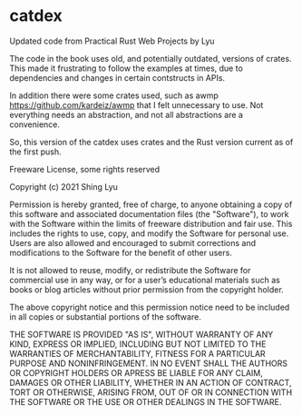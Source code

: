 # catdex
Updated code from Practical Rust Web Projects by Lyu

The code in the book uses old, and potentially outdated, versions of crates. This made it frustrating to follow the examples at times, due to dependencies and changes in certain contstructs in APIs. 

In addition there were some crates used, such as awmp https://github.com/kardeiz/awmp that I felt unnecessary to use. Not everything needs an abstraction, and not all abstractions are a convenience.

So, this version of the catdex uses crates and the Rust version current as of the first push.



Freeware License, some rights reserved

Copyright (c) 2021 Shing Lyu

Permission is hereby granted, free of charge, to anyone obtaining a copy 
of this software and associated documentation files (the "Software"), 
to work with the Software within the limits of freeware distribution and fair use. 
This includes the rights to use, copy, and modify the Software for personal use. 
Users are also allowed and encouraged to submit corrections and modifications 
to the Software for the benefit of other users.

It is not allowed to reuse,  modify, or redistribute the Software for 
commercial use in any way, or for a user’s educational materials such as books 
or blog articles without prior permission from the copyright holder. 

The above copyright notice and this permission notice need to be included 
in all copies or substantial portions of the software.

THE SOFTWARE IS PROVIDED "AS IS", WITHOUT WARRANTY OF ANY KIND, EXPRESS OR
IMPLIED, INCLUDING BUT NOT LIMITED TO THE WARRANTIES OF MERCHANTABILITY,
FITNESS FOR A PARTICULAR PURPOSE AND NONINFRINGEMENT. IN NO EVENT SHALL THE
AUTHORS OR COPYRIGHT HOLDERS OR APRESS BE LIABLE FOR ANY CLAIM, DAMAGES OR OTHER
LIABILITY, WHETHER IN AN ACTION OF CONTRACT, TORT OR OTHERWISE, ARISING FROM,
OUT OF OR IN CONNECTION WITH THE SOFTWARE OR THE USE OR OTHER DEALINGS IN THE
SOFTWARE.
